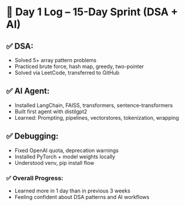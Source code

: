 # 📅 Day 1 Log – 15-Day Sprint (DSA + AI)

## ✅ DSA:
- Solved 5+ array pattern problems
- Practiced brute force, hash map, greedy, two-pointer
- Solved via LeetCode, transferred to GitHub

## ✅ AI Agent:
- Installed LangChain, FAISS, transformers, sentence-transformers
- Built first agent with distilgpt2
- Learned: Prompting, pipelines, vectorstores, tokenization, wrapping

## ✅ Debugging:
- Fixed OpenAI quota, deprecation warnings
- Installed PyTorch + model weights locally
- Understood venv, pip install flow

### ✅ Overall Progress:
- Learned more in 1 day than in previous 3 weeks
- Feeling confident about DSA patterns and AI workflows
